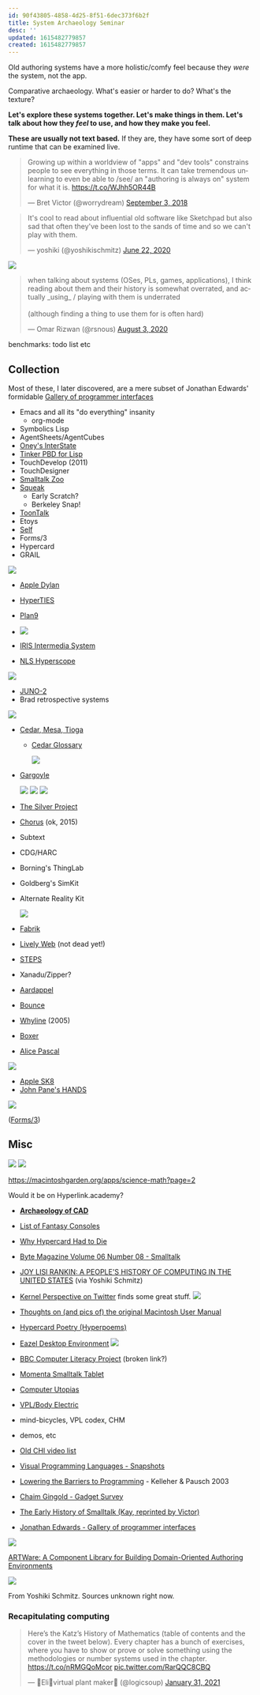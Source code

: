```yaml
---
id: 90f43805-4858-4d25-8f51-6dec373f6b2f
title: System Archaeology Seminar
desc: ''
updated: 1615482779857
created: 1615482779857
---
```

Old authoring systems have a more holistic/comfy feel because they _were_ the system, not the app.

Comparative archaeology. What's easier or harder to do? What's the texture?

**Let's explore these systems together. Let's make things in them. Let's talk about how they _feel_ to use, and how they make you feel.**

**These are usually not text based.** If they are, they have some sort of deep runtime that can be examined live.

<blockquote class="twitter-tweet"><p lang="en" dir="ltr">Growing up within a worldview of &quot;apps&quot; and &quot;dev tools&quot; constrains people to see everything in those terms. It can take tremendous unlearning to even be able to /see/ an &quot;authoring is always on&quot; system for what it is. <a href="https://t.co/WJhh5OR44B">https://t.co/WJhh5OR44B</a></p>&mdash; Bret Victor (@worrydream) <a href="https://twitter.com/worrydream/status/1036667880778223617?ref_src=twsrc%5Etfw">September 3, 2018</a></blockquote> <script async src="https://platform.twitter.com/widgets.js" charset="utf-8"></script>

<blockquote class="twitter-tweet"><p lang="en" dir="ltr">It&#39;s cool to read about influential old software like Sketchpad but also sad that often they&#39;ve been lost to the sands of time and so we can&#39;t play with them.</p>&mdash; yoshiki (@yoshikischmitz) <a href="https://twitter.com/yoshikischmitz/status/1274957057884450818?ref_src=twsrc%5Etfw">June 22, 2020</a></blockquote> <script async src="https://platform.twitter.com/widgets.js" charset="utf-8"></script>

![](attachments/2021-02-01-16-30-24.png)

<blockquote class="twitter-tweet"><p lang="en" dir="ltr">when talking about systems (OSes, PLs, games, applications), I think reading about them and their history is somewhat overrated, and actually _using_ / playing with them is underrated<br><br>(although finding a thing to use them for is often hard)</p>&mdash; Omar Rizwan (@rsnous) <a href="https://twitter.com/rsnous/status/1290203117649162240?ref_src=twsrc%5Etfw">August 3, 2020</a></blockquote> <script async src="https://platform.twitter.com/widgets.js" charset="utf-8"></script>

benchmarks: todo list etc

## Collection

Most of these, I later discovered, are a mere subset of Jonathan Edwards' formidable [Gallery of programmer interfaces](https://docs.google.com/presentation/d/1MD-CgzODFWzdpnYXr8bEgysfDmb8PDV6iCAjH5JIvaI/edit)

- Emacs and all its "do everything" insanity
  - org-mode
- Symbolics Lisp
- AgentSheets/AgentCubes
- [Oney's InterState](https://joelbrandt.com/publications/oney_uist2014_interstate.pdf)
- [Tinker PBD for Lisp](https://web.media.mit.edu/~lieber/Lieberary/Tinker/Tinker.html)
- TouchDevelop (2011)
- TouchDesigner
- [Smalltalk Zoo](https://smalltalkzoo.thechm.org/)
- [Squeak](https://squeak.js.org/)
  - Early Scratch?
  - Berkeley Snap!
- [ToonTalk](http://www.toontalk.com/)
- Etoys
- [Self](https://selflanguage.org/)
- Forms/3
- Hypercard
- GRAIL

![](attachments/2021-02-01-16-06-06.png)

- [Apple Dylan](https://opendylan.org/history/apple-dylan/screenshots/)

- [HyperTIES](http://www.cs.umd.edu/hcil/hyperties/)

- [Plan9](https://merveilles.town/@neauoire/104717468496151278)

- ![](attachments/2021-02-01-16-38-33.png)

- [IRIS Intermedia System](https://vimeo.com/channels/190946/20662680)

- [NLS Hyperscope](http://codinginparadise.org/ebooks/html/blog/hyperscope_screencast.html)

![](attachments/2021-02-01-17-18-54.png)

- [JUNO-2](http://citeseerx.ist.psu.edu/viewdoc/summary?doi=10.1.1.37.7482)
- Brad retrospective systems

![](attachments/2021-02-01-17-22-16.png)

- [Cedar, Mesa, Tioga](https://www.youtube.com/watch?v=z_dt7NG38V4)

  - [Cedar Glossary](http://www.bitsavers.org/pdf/xerox/parc/cedar/Cedar_7.0/02_A_Glossary_of_Terms_Subsystems_Directories_and_Files_May1987.pdf)

    ![](attachments/2021-02-01-17-25-29.png)

- [Gargoyle](https://www.youtube.com/watch?v=f0KqT3J67Vw)

  ![](attachments/2021-02-01-17-31-36.png)
  ![](attachments/2021-02-01-17-31-52.png)
  ![](attachments/2021-02-01-17-32-34.png)

- [The Silver Project](https://www.cs.cmu.edu/afs/cs.cmu.edu/project/silver/www/publications.html)

- [Chorus](http://www.chorus-home.org/) (ok, 2015)

- Subtext

- CDG/HARC

- Borning's ThingLab

- Goldberg's SimKit

- Alternate Reality Kit

  ![](attachments/2021-02-01-17-06-42.png)

- [Fabrik](http://sp.cmc.msu.ru/courses/smalltalk/fabrik/Fabrik.html)

- [Lively Web](https://lively-web.org/) (not dead yet!)

- [STEPS](http://www.vpri.org/pdf/tr2012001_steps.pdf)

- Xanadu/Zipper?

- [Aardappel](http://strlen.com/aardappel-language/)

- [Bounce](https://donhopkins.medium.com/bounce-stuff-8310551a96e3)

- [Whyline](https://www.cs.cmu.edu/~NatProg/whyline.html) (2005)

- [Boxer](https://web.media.mit.edu/~mres/papers/boxer.pdf)

- [Alice Pascal](https://www.templetons.com/brad/alice.html)

![](attachments/2021-02-11-22-56-46.png)

- [Apple SK8](http://old.macintosh.garden/manuals/SK8_0.9_User_Guide.pdf)
- [John Pane's HANDS](https://john.pane.net/research.html)

![](attachments/2021-02-01-15-55-02.png)

([Forms/3](https://pdfs.semanticscholar.org/a074/a04c61f097ee9ad13f9061aee95d1dd0c01f.pdf))

## Misc

![](attachments/2021-02-01-16-34-51.png)
![](attachments/2021-02-01-16-34-59.png)

<https://macintoshgarden.org/apps/science-math?page=2>

Would it be on Hyperlink.academy?

- [**Archaeology of CAD**](http://dcardo.com/projects/archaeology_of_cad/index.html)

- [List of Fantasy Consoles](https://paladin-t.github.io/fantasy/index)

- [Why Hypercard Had to Die](http://www.loper-os.org/?p=568)

- [Byte Magazine Volume 06 Number 08 - Smalltalk](https://archive.org/details/byte-magazine-1981-08)

- [JOY LISI RANKIN: A PEOPLE'S HISTORY OF COMPUTING IN THE UNITED STATES](https://youtu.be/eEU9cwSzaBM?t=1895) (via Yoshiki Schmitz)

- [Kernel Perspective on Twitter](https://twitter.com/unix_byte) finds some great stuff.
  ![](attachments/2021-02-01-16-37-13.png)

- [Thoughts on (and pics of) the original Macintosh User Manual](https://www.peterme.com/2007/08/27/thoughts-on-and-pics-of-the-original-macintosh-user-manual/)

- [Hypercard Poetry (Hyperpoems)](https://twitter.com/mkirschenbaum/status/1301898638994571266?s=19)

- [Eazel Desktop Environment](https://web.archive.org/web/20000510014027/http://www.eazel.com:80/)
  ![](attachments/2021-02-01-16-44-01.png)

- [BBC Computer Literacy Project](https://clp.bbcrewind.co.uk/) (broken link?)

- [Momenta Smalltalk Tablet](http://kamranelahian.com/project/momenta/)

- [Computer Utopias](http://chrisnovello.com/teaching/risd/computer-utopias/)

- [VPL/Body Electric](http://www.jaronlanier.com/vpl.html)

- mind-bicycles, VPL codex, CHM

- demos, etc

- [Old CHI video list](http://www.cs.umd.edu/hcil/chivideoslist/index.shtml)

- [Visual Programming Languages - Snapshots](http://blog.interfacevision.com/design/design-visual-progarmming-languages-snapshots/)

- [Lowering the Barriers to Programming](https://www.cs.cmu.edu/~caitlin/papers/NoviceProgSurvey.pdf) - Kelleher & Pausch 2003

- [Chaim Gingold - Gadget Survey](http://chaim.io/download/Gingold%20(2017)%20Gadget%20(1)%20Survey.pdf)

- [The Early History of Smalltalk (Kay, reprinted by Victor)](http://worrydream.com/EarlyHistoryOfSmalltalk/)

- [Jonathan Edwards - Gallery of programmer interfaces](https://docs.google.com/presentation/d/e/2PACX-1vSPuf3eQ2tlCtXAif4gEWQQU-xK8EzhiH3SIfuD7vWy7eP4NN0-KRejbec_m-GF6-f_D95OOFyyoolx/pub?start=false&loop=false&delayms=3000&slide=id.g1da0625f1b_0_56)

![](attachments/2021-02-01-17-51-15.png)

[ARTWare: A Component Library for Building Domain-Oriented Authoring Environments](http://citeseerx.ist.psu.edu/viewdoc/download?doi=10.1.1.445.7604&rep=rep1&type=pdf)

![](attachments/2021-02-01-16-56-40.png)

From Yoshiki Schmitz. Sources unknown right now.

### Recapitulating computing

<blockquote class="twitter-tweet"><p lang="en" dir="ltr">Here’s the Katz’s History of Mathematics (table of contents and the cover in the tweet below). Every chapter has a bunch of exercises, where you have to show or prove or solve something using the methodologies or number systems used in the chapter. <a href="https://t.co/nRMGQoMcor">https://t.co/nRMGQoMcor</a> <a href="https://t.co/RarQQC8CBQ">pic.twitter.com/RarQQC8CBQ</a></p>&mdash; 🍓Eli🌿virtual plant maker🌟 (@logicsoup) <a href="https://twitter.com/logicsoup/status/1355941297169829888?ref_src=twsrc%5Etfw">January 31, 2021</a></blockquote> <script async src="https://platform.twitter.com/widgets.js" charset="utf-8"></script>

